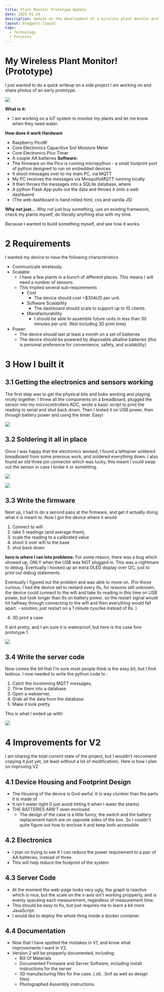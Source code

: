 ```yaml
---
title: Plant Monitor Prototype Update
date: 2025-01-24
description: Update on the development of a wireless plant monitor prototype, including its features, functionality, and goals.
layout: blogpost.liquid
tags:
  - Technology
  - Projects
---
```




# My Wireless Plant Monitor! (Prototype)

I just wanted to do a quick writeup on a side project I am working on and share photos of an early prototype.


![](/Assets/20240124Plant.png)

**What is it:**
- I am working on a IoT system to monitor my plants and let me know when they need water.

**How does it work**
**Hardware**
- Raspberry PicoW
- Core Electronics Capacitive Soil Moisture Meter
- Core Electronics Pico Timer
- A couple AA batteries
**Software:**
- The firmware on the Pico is running micropython - a small footprint port of python designed to run on embedded devices
- It shoot messages over to my main PC, via MQTT
- My PC receives the messages via MosquittoMQTT running locally
- It then throws the messages into a SQLite database, where
- A python Flask App pulls out the data and throws it onto a web dashbaord
- (The web dashboard is hand rolled html, css and vanilla JS)


**Why not just...**
Why not just buy something, use an existing framework, check my plants myself, do literally anything else with my time.

Because I wanted to build something myself, and see how it works.

# 2 Requirements
I wanted my device to have the following characteristics

- Communicate wirelessly.
- Scalable
	- I have a few plants in a bunch of different places. This means I will need a number of sensors.
	- This Implied several sub-requirements
		- Cost
			- The device should cost <$30AUD per unit.
		- Software Scalability
			- The dashboard should scale to support up to 10 clients.
		- Manafacturability
			- I should be able to assemble future units in less than 30 minutes per unit. (Not including 3D print time)
- Power:
	- The device should last at least a month on a set of batteries
	- The device should be powered by disposable alkaline batteries (this is personal preference for convenience, safety, and scalability)

# 3 How I built it
## 3.1 Getting the electronics and sensors working

The first step was to get the physical bits and bobs working and playing nicely together. I threw all the components on a breadboard, plugged the sensor into my microcontrollers ADC, wrote a basic script to print the reading to serial and shut back down. Then I tested it on USB power, then through battery power and using the timer. Easy!


![](/Assets/20240124PlantMonitorBreadboard.png)


## 3.2 Soldering it all in place

Once I was happy that the electronics worked, I found a leftopver soldered breadboard from some previous work, and soldered everything down. I also found an old three pin connector which was lucky, this meant I could swap out the sensor in case I broke it or somehting.


![](/Assets/20240124PlantMonitorCircuitboard.png)


![](/Assets/20240124Circuitboardback.png)

## 3.3 Write the firmware

Next up, I had to do a second pass at the firmware, and get it actually doing what it is meant to. Now I got the device where it would
1. Connect to wifi
2. take 5 readings (and average them),
3. scale the reading to a calibrated value
4. shoot it over wifi to the base
5. shut back down

**here is where I ran into problems:** For some reason, there was a bug which showed up, ONLY when the USB was NOT plugged in. This was a nightmare to debug. Eventually I hooked up an extra OLED display over I2C, just to print out debug statements.

Eventually I figured out the problem and was able to move on. (For those curious, I had the device set to restard every 6s, for reasons still unknown, the device could connect to the wifi and take its reading in this time on USB power, but took longer than 6s on battery power, so the restart signal would hit halfway through connecting to the wifi and then everything would fall apart. - solution, just restart on a 1 minute cyuclke instead of 6s. )

4. 3D print a case

It aint pretty, and I ain sure it is waterproof, but here is the case fore prototype 1.



![](Assets/20240124FinalProduct.png)


## 3.4 Write the server code

Now comes the bit that I'm sure most people think is the easy bit, but I find tedious. I now needed to write the python code to :
1. Catch the incomming MQTT messages,
2. Thrw them into a database
3. Open a webserver,
4. Grab all the data from the database
5. Make it look pretty.

This is what I ended up with!


![](/Assets/20240124PlantMonitorDashboard.png)

# 4 Improvements for V2
I am sharing the total current state of the project, but I wouldn't reccomend copying it *just* yet, (at least without a lot of modification). Here is how I plan on improving V2

## 4.1 Device Housing and Footprint Design
- The Housing of the device is God-awful. It is way clunkier than the parts it is made of
- It isn't water-tight (I just avoid hitting it when I water the plants)
- THE BATTERIES ARN'T even enclosed.
	- The design of the case is a little funny, the switch and the battery replacement hatch are on opposite sides of the box. So I couldn't quite figure out how to enclose it and keep both accessible.
## 4.2 Electronics
- I plan on trying to see if I can reduce the power requirement to a pair of AA batteries, instead of three.
- This will help reduce the footprint of the system
## 4.3 Server Code
- At the moment the web-page looks very ugly, the graph is reactive which is nice, but the scale on the x-axis isn't working propperly, and is evenly spaceing each measurement, regardless of measurement time.
- This should be easy to fix, but just requires me to learn a bit more JavaScript.
- I would like to deploy the whole thing inside a docker container

## 4.4 Documentation
- Now that I have spotted the mistakes in V1, and know what improvements I want in V2,
- Version 2 will be propperly documented, including:
	- Bill Of Materials
	- Documented Firmware and Server Software, including install instructions for the server
	- 3D manufacturing files for the case. (.stl, .3mf as well as design files)
	- Photographed Assembly instructions.
